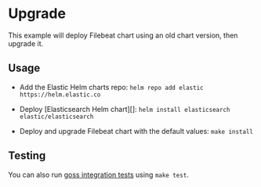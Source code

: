 # Upgrade

This example will deploy Filebeat chart using an old chart version,
then upgrade it.


## Usage

* Add the Elastic Helm charts repo: `helm repo add elastic https://helm.elastic.co`

* Deploy [Elasticsearch Helm chart][]: `helm install elasticsearch elastic/elasticsearch`

* Deploy and upgrade Filebeat chart with the default values: `make install`


## Testing

You can also run [goss integration tests][] using `make test`.


[goss integration tests]: https://github.com/elastic/helm-charts/tree/main/filebeat/examples/upgrade/test/goss.yaml

